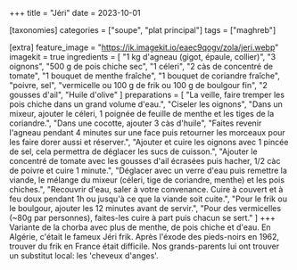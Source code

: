 +++
title = "Jéri"
date = 2023-10-01

[taxonomies]
categories = ["soupe", "plat principal"]
tags = ["maghreb"]

[extra]
feature_image = "https://ik.imagekit.io/eaec9qogv/zola/jeri.webp"
imagekit = true
ingredients = [
  "1 kg d'agneau (gigot, épaule, collier)",
  "3 oignons",
  "500 g de pois chiche sec",
  "1 céleri",
  "2 càs de concentré de tomate",
  "1 bouquet de menthe fraîche",
  "1 bouquet de coriandre fraîche",
  "poivre, sel",
  "vermicelle ou 100 g de frik ou 100 g de boulgour fin",
  "2 gousses d'ail",
  "Huile d'olive"
]
preparations = [
  "La veille, faire tremper les pois chiche dans un grand volume d'eau.",
  "Ciseler les oignons",
  "Dans un mixeur, ajouter le céleri, 1 poignée de feuille de menthe et les tiges de la coriandre.",
  "Dans une cocotte, ajouter 3 càs d'huile",
  "Faites revenir l'agneau pendant 4 minutes sur une face puis retourner les morceaux pour les faire dorer aussi et réserver.",
  "Ajouter et cuire les oignons avec 1 pincée de sel, cela permettra de déglacer les sucs de cuisson.",
  "Ajouter le concentré de tomate avec les gousses d'ail écrasées puis hacher, 1/2 càc de poivre et cuire 1 minute.",
  "Déglacer avec un verre d'eau puis remettre la viande, le mélange du mixeur (céleri, tige de coriandre, menthe) et les pois chiches.",
  "Recouvrir d'eau, saler à votre convenance. Cuire à couvert et à feu doux pendant 1h ou jusqu'à ce que la viande soit cuite.",
  "Pour le frik ou le boulgour, ajouter les 12 minutes avant de servir.",
  "Pour des vermicelles (~80g par personnes), faites-les cuire à part puis chacun se sert."
]
+++
Variante de la chorba avec plus de menthe, de pois chiche et d'eau. En Algérie, c'était le fameux Jéri frik. Après l'éxode des pieds-noirs en 1962, trouver du frik en France était difficile. Nos grands-parents lui ont trouver un substitut local: les 'cheveux d'anges'.

